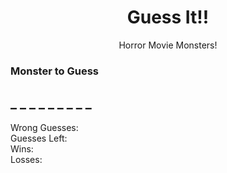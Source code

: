 
<html lang="en">
<head>
    <meta charset="UTF-8">
    <title>Guess It Game|T.Hamilton</title>
    <link rel="stylesheet" href="assets/reset.css">
    <!-- Latest compiled and minified CSS -->
    <link rel="stylesheet" href="https://maxcdn.bootstrapcdn.com/bootstrap/3.3.7/css/bootstrap.min.css" integrity="sha384-BVYiiSIFeK1dGmJRAkycuHAHRg32OmUcww7on3RYdg4Va+PmSTsz/K68vbdEjh4u" crossorigin="anonymous">
    <link rel="stylesheet" href="assets/style.css">
    <!-- Font -->
    <link href="https://fonts.googleapis.com/css?family=Creepster" rel="stylesheet">

</head>
<body>

<div class="container"> 
    <div class="jumbotron jumbotron-fluid">
        <div class="container">
          <center><h1 class="display-3">Guess It!!</h1>
          <p class="lead">Horror Movie Monsters!</p></center>
        </div>
    </div> 
  <div class="bgImage">
    <div class="panel panel-default">
        <div class="panel-heading">
            <h3 class="panel-title">Monster to Guess</h3>
        </div>
        <div class="panel-body">
            <h2 id="wordToGuess">_ _ _ _ _ _ _ _ _</h2>
        </div>
    </div>
    <div class="panel panel-default">
        <div class="panel-body">
            Wrong Guesses: <span id="wrongGuess"></span>
        </div>
    </div>
    <div class="panel panel-default">
        <div class="panel-body">
            Guesses Left: <span id="guessLeft"></span>
        </div>
    </div>
    <div class="panel panel-default">
        <div class="panel-body">
            Wins: <span id="wins"></span>
        </div>
    </div>  
    <div class="panel panel-default">
        <div class="panel-body">
            Losses: <span id="losses"></span>
        </div>
    </div> 
  </div>  
</div>   



 
</body>
</html>
